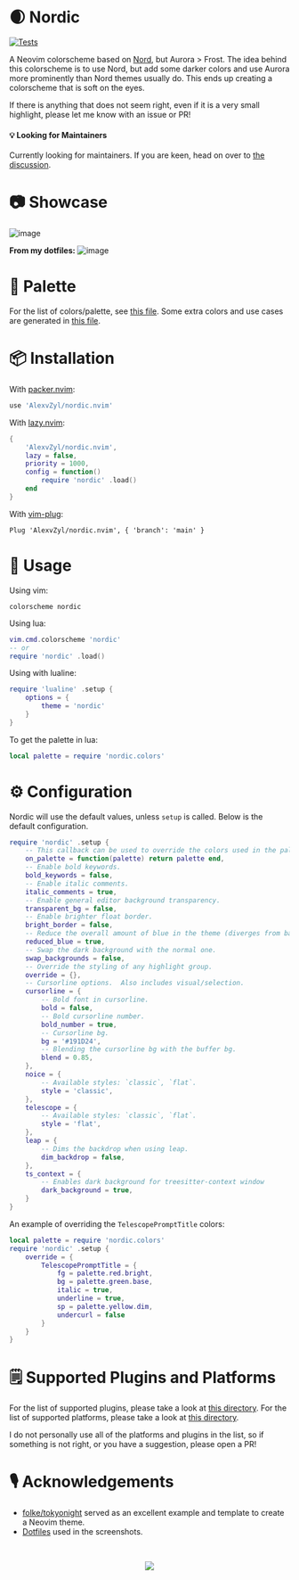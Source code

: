 # 🌒 Nordic

[![Tests](https://github.com/AlexvZyl/nordic.nvim/workflows/Tests/badge.svg)](https://github.com/AlexvZyl/nordic.nvim/actions?workflow=Tests) 

A Neovim colorscheme based on [Nord](https://www.nordtheme.com/), but Aurora > Frost.  The idea behind this colorscheme is to use Nord, but add some darker colors and use Aurora more prominently than Nord themes usually do.  This ends up creating a colorscheme that is soft on the eyes.

If there is anything that does not seem right, even if it is a very small highlight, please let me know with an issue or PR!

#### 💡 Looking for Maintainers

Currently looking for maintainers.  If you are keen, head on over to [the discussion](https://github.com/AlexvZyl/nordic.nvim/discussions/96).

# 📷 Showcase

![image](https://github.com/AlexvZyl/nordic.nvim/assets/81622310/2437fc89-733a-4368-b418-88cfe804d5d3)

**From my dotfiles:**
![image](https://github.com/AlexvZyl/nordic.nvim/assets/81622310/f8e1fbf6-2498-40a9-b0c1-dfb8fcfd642c)

# 🎨 Palette

For the list of colors/palette, see [this file](https://github.com/AlexvZyl/nordic.nvim/blob/main/lua/nordic/colors/nordic.lua).  Some extra colors and use cases are generated in [this file](https://github.com/AlexvZyl/nordic.nvim/blob/main/lua/nordic/colors/init.lua).

# 📦 Installation

With [packer.nvim](https://github.com/wbthomason/packer.nvim):

```lua
use 'AlexvZyl/nordic.nvim'
```

With [lazy.nvim](https://github.com/folke/lazy.nvim):

```lua
{
    'AlexvZyl/nordic.nvim',
    lazy = false,
    priority = 1000,
    config = function()
        require 'nordic' .load()
    end
}
```

With [vim-plug](https://github.com/junegunn/vim-plug):

```vim
Plug 'AlexvZyl/nordic.nvim', { 'branch': 'main' }
```

# 🚀 Usage

Using vim:

```vim
colorscheme nordic
```

Using lua:

```lua
vim.cmd.colorscheme 'nordic'
-- or
require 'nordic' .load()
```

Using with lualine:

```lua
require 'lualine' .setup {
    options = {
        theme = 'nordic'
    }
}
```

To get the palette in lua:

```lua
local palette = require 'nordic.colors'
```

# ⚙️ Configuration

Nordic will use the default values, unless `setup` is called.  Below is the default configuration.

```lua
require 'nordic' .setup {
    -- This callback can be used to override the colors used in the palette.
    on_palette = function(palette) return palette end,
    -- Enable bold keywords.
    bold_keywords = false,
    -- Enable italic comments.
    italic_comments = true,
    -- Enable general editor background transparency.
    transparent_bg = false,
    -- Enable brighter float border.
    bright_border = false,
    -- Reduce the overall amount of blue in the theme (diverges from base Nord).
    reduced_blue = true,
    -- Swap the dark background with the normal one.
    swap_backgrounds = false,
    -- Override the styling of any highlight group.
    override = {},
    -- Cursorline options.  Also includes visual/selection.
    cursorline = {
        -- Bold font in cursorline.
        bold = false,
        -- Bold cursorline number.
        bold_number = true,
        -- Cursorline bg.
        bg = '#191D24',
        -- Blending the cursorline bg with the buffer bg.
        blend = 0.85,
    },
    noice = {
        -- Available styles: `classic`, `flat`.
        style = 'classic',
    },
    telescope = {
        -- Available styles: `classic`, `flat`.
        style = 'flat',
    },
    leap = {
        -- Dims the backdrop when using leap.
        dim_backdrop = false,
    },
    ts_context = {
        -- Enables dark background for treesitter-context window
        dark_background = true,
    }
}
```

An example of overriding the `TelescopePromptTitle` colors:

```lua
local palette = require 'nordic.colors'
require 'nordic' .setup {
    override = {
        TelescopePromptTitle = {
            fg = palette.red.bright,
            bg = palette.green.base,
            italic = true,
            underline = true,
            sp = palette.yellow.dim,
            undercurl = false
        }
    }
}
```

# 🗒️ Supported Plugins and Platforms

For the list of supported plugins, please take a look at [this directory](https://github.com/AlexvZyl/nordic.nvim/tree/main/lua/nordic/groups/integrations).  For the list of supported platforms, please take a look at [this directory](https://github.com/AlexvZyl/nordic.nvim/tree/main/platforms).

I do not personally use all of the platforms and plugins in the list, so if something is not right, or you have a suggestion, please open a PR!

# 🎙️ Acknowledgements

- [folke/tokyonight](https://github.com/folke/tokyonight.nvim) served as an excellent example and template to create a Neovim theme.
- [Dotfiles](https://github.com/AlexvZyl/.dotfiles) used in the screenshots.

</br>

<p align="center">
    <a href="https://github.com/AlexvZyl/nordic.nvim/graphs/contributors">
        <img src="https://contrib.rocks/image?repo=AlexvZyl/nordic.nvim" />
    </a>
</p>
